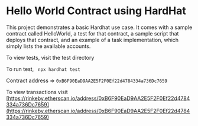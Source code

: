 # Hello World Contract using HardHat

This project demonstrates a basic Hardhat use case. It comes with a sample contract called HelloWorld, a test for that contract, a sample script that deploys that contract, and an example of a task implementation, which simply lists the available accounts.

To view tests, visit the test directory

To run test, ```
npx hardhat test```

Contract address => ``` 0xB6F90EaD9AA2E5F2F0Ef22d4784334a736Dc7659 ```

To view transactions visit 
[https://rinkeby.etherscan.io/address/0xB6F90EaD9AA2E5F2F0Ef22d4784334a736Dc7659](https://rinkeby.etherscan.io/address/0xB6F90EaD9AA2E5F2F0Ef22d4784334a736Dc7659)
